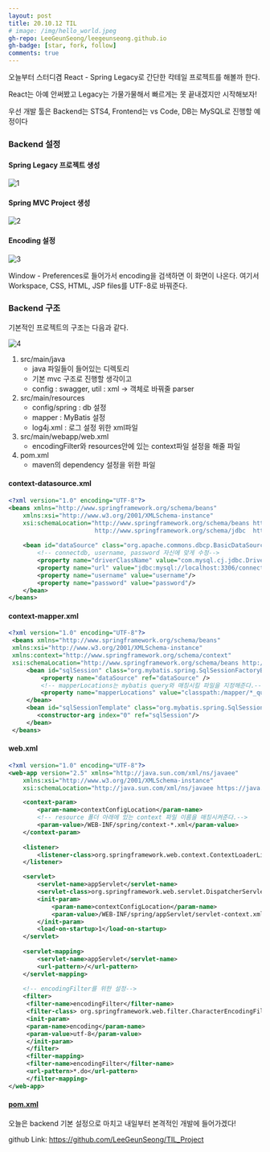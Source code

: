 ```yaml
---
layout: post
title: 20.10.12 TIL
# image: /img/hello_world.jpeg
gh-repo: LeeGeunSeong/leegeunseong.github.io
gh-badge: [star, fork, follow]
comments: true
---
```


오늘부터 스터디겸 React - Spring Legacy로 간단한 칵테일 프로젝트를 해볼까 한다.

React는 아예 안써봤고 Legacy는 가물가물해서 빠르게는 못 끝내겠지만 시작해보자!

우선 개발 툴은 Backend는 STS4, Frontend는 vs Code, DB는 MySQL로 진행할 예정이다


### Backend 설정

#### Spring Legacy 프로젝트 생성
![1](../img/201012_1.png)

#### Spring MVC Project 생성
![2](../img/201012_2.png)

#### Encoding 설정
![3](../img/201012_3.png)

Window - Preferences로 들어가서 encoding을 검색하면 이 화면이 나온다.
여기서 Workspace, CSS, HTML, JSP files를 UTF-8로 바꿔준다.


### Backend 구조
기본적인 프로젝트의 구조는 다음과 같다.

![4](../img/201012_4.png)

1. src/main/java
   - java 파일들이 들어있는 디렉토리
   - 기본 mvc 구조로 진행할 생각이고
   - config : swagger, util : xml -> 객체로 바꿔줄 parser
2. src/main/resources
   - config/spring : db 설정
   - mapper : MyBatis 설정
   - log4j.xml : 로그 설정 위한 xml파일
3. src/main/webapp/web.xml
   - encodingFilter와 resources안에 있는 context파일 설정을 해줄 파일
4. pom.xml
   - maven의 dependency 설정을 위한 파일

#### context-datasource.xml
```xml
<?xml version="1.0" encoding="UTF-8"?>
<beans xmlns="http://www.springframework.org/schema/beans"
    xmlns:xsi="http://www.w3.org/2001/XMLSchema-instance"
    xsi:schemaLocation="http://www.springframework.org/schema/beans http://www.springframework.org/schema/beans/spring-beans-3.0.xsd
                        http://www.springframework.org/schema/jdbc  http://www.springframework.org/schema/jdbc/spring-jdbc-3.0.xsd">
 
	<bean id="dataSource" class="org.apache.commons.dbcp.BasicDataSource" destroy-method="close"> 
		<!-- connectdb, username, password 자신에 맞게 수정-->
		<property name="driverClassName" value="com.mysql.cj.jdbc.Driver"/> 
		<property name="url" value="jdbc:mysql://localhost:3306/connectdb?serverTimezone=UTC&amp;useSSL=false"/> 
		<property name="username" value="username"/> 
		<property name="password" value="password"/> 
	</bean> 
</beans>
```

#### context-mapper.xml
```xml
<?xml version="1.0" encoding="UTF-8"?>
 <beans xmlns="http://www.springframework.org/schema/beans" 
 xmlns:xsi="http://www.w3.org/2001/XMLSchema-instance" 
 xmlns:context="http://www.springframework.org/schema/context" 
 xsi:schemaLocation="http://www.springframework.org/schema/beans http://www.springframework.org/schema/beans/spring-beans.xsd http://www.springframework.org/schema/context http://www.springframework.org/schema/context/spring-context.xsd"> 
	 <bean id="sqlSession" class="org.mybatis.spring.SqlSessionFactoryBean"> 
		 <property name="dataSource" ref="dataSource" /> 
		 <!-- mapperLocations는 mybatis query와 매칭시킬 파일을 지정해준다.-->
		 <property name="mapperLocations" value="classpath:/mapper/*_query.xml" /> 
	 </bean>
	 <bean id="sqlSessionTemplate" class="org.mybatis.spring.SqlSessionTemplate"> 
	 	<constructor-arg index="0" ref="sqlSession"/> 
	 </bean> 
 </beans>
```

#### web.xml
```xml
<?xml version="1.0" encoding="UTF-8"?>
<web-app version="2.5" xmlns="http://java.sun.com/xml/ns/javaee"
	xmlns:xsi="http://www.w3.org/2001/XMLSchema-instance"
	xsi:schemaLocation="http://java.sun.com/xml/ns/javaee https://java.sun.com/xml/ns/javaee/web-app_2_5.xsd">

	<context-param>
		<param-name>contextConfigLocation</param-name>
		<!-- resource 폴더 아래에 있는 context 파일 이름을 매칭시켜준다.-->
		<param-value>/WEB-INF/spring/context-*.xml</param-value>
	</context-param>
	
	<listener>
		<listener-class>org.springframework.web.context.ContextLoaderListener</listener-class>
	</listener>

	<servlet>
		<servlet-name>appServlet</servlet-name>
		<servlet-class>org.springframework.web.servlet.DispatcherServlet</servlet-class>
		<init-param>
			<param-name>contextConfigLocation</param-name>
			<param-value>/WEB-INF/spring/appServlet/servlet-context.xml</param-value>
		</init-param>
		<load-on-startup>1</load-on-startup>
	</servlet>
		
	<servlet-mapping>
		<servlet-name>appServlet</servlet-name>
		<url-pattern>/</url-pattern>
	</servlet-mapping>
	
	<!-- encodingFilter를 위한 설정-->
	<filter>
	 <filter-name>encodingFilter</filter-name> 
	 <filter-class> org.springframework.web.filter.CharacterEncodingFilter </filter-class> 
	 <init-param> 
	 <param-name>encoding</param-name> 
	 <param-value>utf-8</param-value> 
	 </init-param> 
	 </filter> 
	 <filter-mapping> 
	 <filter-name>encodingFilter</filter-name> 
	 <url-pattern>*.do</url-pattern> 
	 </filter-mapping>
</web-app>
```
#### [pom.xml](https://github.com/LeeGeunSeong/TIL_Project/blob/master/pom.xml)


오늘은 backend 기본 설정으로 마치고 내일부터 본격적인 개발에 들어가겠다!

github Link: https://github.com/LeeGeunSeong/TIL_Project